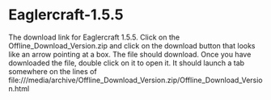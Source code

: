 # Eaglercraft-1.5.5
The download link for Eaglercraft 1.5.5. 
Click on the Offline_Download_Version.zip and click on the download button that looks like an arrow pointing at a box. The file should download. Once you have downloaded the file, double click on it to open it. It should launch a tab somewhere on the lines of file:///media/archive/Offline_Download_Version.zip/Offline_Download_Version.html

